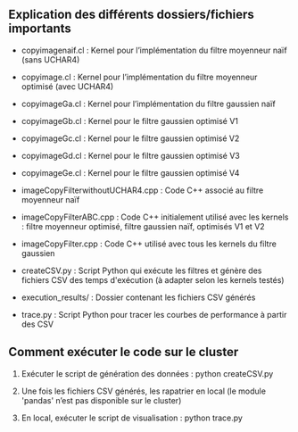 Explication des différents dossiers/fichiers importants
-------------------------------------------------------

- copyimagenaif.cl : Kernel pour l’implémentation du filtre moyenneur naïf (sans UCHAR4)
- copyimage.cl : Kernel pour l’implémentation du filtre moyenneur optimisé (avec UCHAR4)
- copyimageGa.cl : Kernel pour l’implémentation du filtre gaussien naïf
- copyimageGb.cl : Kernel pour le filtre gaussien optimisé V1
- copyimageGc.cl : Kernel pour le filtre gaussien optimisé V2
- copyimageGd.cl : Kernel pour le filtre gaussien optimisé V3
- copyimageGe.cl : Kernel pour le filtre gaussien optimisé V4

- imageCopyFilterwithoutUCHAR4.cpp : Code C++ associé au filtre moyenneur naïf
- imageCopyFilterABC.cpp : Code C++ initialement utilisé avec les kernels : filtre moyenneur optimisé, filtre gaussien naïf, optimisés V1 et V2
- imageCopyFilter.cpp : Code C++ utilisé avec tous les kernels du filtre gaussien

- createCSV.py : Script Python qui exécute les filtres et génère des fichiers CSV des temps d'exécution (à adapter selon les kernels testés)
- execution_results/ : Dossier contenant les fichiers CSV générés
- trace.py : Script Python pour tracer les courbes de performance à partir des CSV


Comment exécuter le code sur le cluster
---------------------------------------

1. Exécuter le script de génération des données :
   python createCSV.py

2. Une fois les fichiers CSV générés, les rapatrier en local (le module 'pandas' n’est pas disponible sur le cluster)

3. En local, exécuter le script de visualisation :
   python trace.py